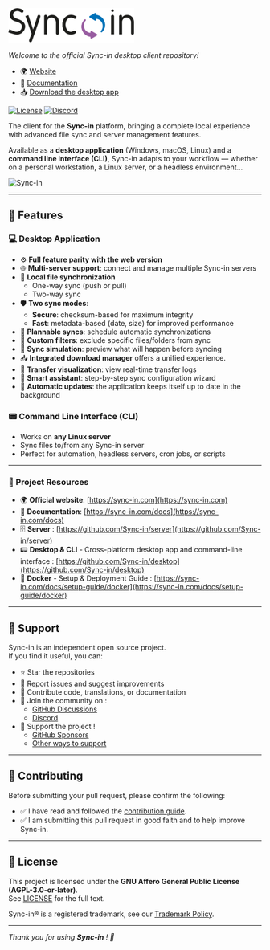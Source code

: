 <a href="https://sync-in.com" target="_blank" rel="noopener">
<picture>
  <source srcset="https://raw.githubusercontent.com/Sync-in/assets/main/logo-dark.svg" media="(prefers-color-scheme: dark)" />
  <img src="https://raw.githubusercontent.com/Sync-in/assets/main/logo.svg" alt="Sync-in" width="250" height="auto" />
</picture>
</a>

_Welcome to the official Sync-in desktop client repository!_

- 🌍 [Website](https://sync-in.com)
- 📄 [Documentation](https://sync-in.com/docs)
- 📥 [Download the desktop app](https://sync-in.com/downloads)

<a href="#-license"><img src="https://img.shields.io/badge/Licence-AGPL%20v3.0-green.svg" alt="License"/></a>
<a href="https://discord.gg/qhJyzwaymT" target="_blank"><img src="https://img.shields.io/badge/Discord-Online-brightgreen.svg" alt="Discord"/></a>

The client for the **Sync-in** platform, bringing a complete local experience with advanced file sync and
server management features.

Available as a **desktop application** (Windows, macOS, Linux) and a **command line interface (CLI)**, Sync-in adapts to
your workflow — whether on a personal workstation, a Linux server, or a headless environment...

<picture>
  <source srcset="https://raw.githubusercontent.com/Sync-in/assets/main/desktop-dark.png" media="(prefers-color-scheme: dark)" />
  <img src="https://raw.githubusercontent.com/Sync-in/assets/main/desktop.png" alt="Sync-in" width="600"/>
</picture>

---

## 🚀 Features

### 💻 Desktop Application

- ⚙️ **Full feature parity with the web version**
- 🌐 **Multi-server support**: connect and manage multiple Sync-in servers
- 🔁 **Local file synchronization**
    - One-way sync (push or pull)
    - Two-way sync
- 🛡️ **Two sync modes**:
    - **Secure**: checksum-based for maximum integrity
    - **Fast**: metadata-based (date, size) for improved performance
- 📆 **Plannable syncs**: schedule automatic synchronizations
- 🎯 **Custom filters**: exclude specific files/folders from sync
- 🧪 **Sync simulation**: preview what will happen before syncing
- 📥 **Integrated download manager** offers a unified experience.
- 👀 **Transfer visualization**: view real-time transfer logs
- 🤖 **Smart assistant**: step-by-step sync configuration wizard
- 🔄 **Automatic updates**: the application keeps itself up to date in the background

### 📟 Command Line Interface (CLI)

- Works on **any Linux server**
- Sync files to/from any Sync-in server
- Perfect for automation, headless servers, cron jobs, or scripts

---

### 🧩 Project Resources

- 🌍 **Official website**: [https://sync-in.com](https://sync-in.com)
- 📖 **Documentation**: [https://sync-in.com/docs](https://sync-in.com/docs)
- 🗄️ **Server** : [https://github.com/Sync-in/server](https://github.com/Sync-in/server)
- 📟 **Desktop & CLI** - Cross-platform desktop app and command-line interface : [https://github.com/Sync-in/desktop](https://github.com/Sync-in/desktop)
- 🐳 **Docker** - Setup & Deployment Guide : [https://sync-in.com/docs/setup-guide/docker](https://sync-in.com/docs/setup-guide/docker)

---

## 💛 Support

Sync-in is an independent open source project.  
If you find it useful, you can:

- ⭐ Star the repositories
- 🐛 Report issues and suggest improvements
- 🤝 Contribute code, translations, or documentation
- 💬 Join the community on :
  - [GitHub Discussions](https://github.com/Sync-in/desktop/discussions)
  - [Discord](https://discord.gg/qhJyzwaymT)
- 💖 Support the project !
  - [GitHub Sponsors](https://github.com/sponsors/Sync-in)
  - [Other ways to support](https://sync-in.com/support)

---

## 🤝 Contributing
Before submitting your pull request, please confirm the following:

- ✅ I have read and followed the [contribution guide](CONTRIBUTING.md).
- ✅ I am submitting this pull request in good faith and to help improve Sync-in.

---

## 📜 License
This project is licensed under the **GNU Affero General Public License (AGPL-3.0-or-later)**.  
See [LICENSE](LICENSE) for the full text.

Sync-in® is a registered trademark, see our [Trademark Policy](https://sync-in.com/docs/about/trademark).

---

_Thank you for using **Sync-in** ! 🚀_